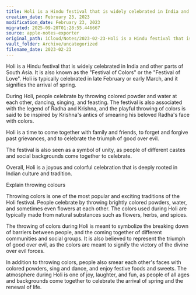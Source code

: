 ```yaml
---
title: Holi is a Hindu festival that is widely celebrated in India and other…
creation_date: February 23, 2023
modification_date: February 23, 2023
migrated: 2025-09-20T01:28:55.446667
source: apple-notes-exporter
original_path: iCloud/Notes/2023-02-23-Holi is a Hindu festival that is widely celebrated in India and other….md
vault_folder: Archive/uncategorized
filename_date: 2023-02-23
---
```



Holi is a Hindu festival that is widely celebrated in India and other parts of South Asia. It is also known as the "Festival of Colors" or the "Festival of Love". Holi is typically celebrated in late February or early March, and it signifies the arrival of spring.

During Holi, people celebrate by throwing colored powder and water at each other, dancing, singing, and feasting. The festival is also associated with the legend of Radha and Krishna, and the playful throwing of colors is said to be inspired by Krishna's antics of smearing his beloved Radha's face with colors.

Holi is a time to come together with family and friends, to forget and forgive past grievances, and to celebrate the triumph of good over evil. 

The festival is also seen as a symbol of unity, as people of different castes and social backgrounds come together to celebrate.

Overall, Holi is a joyous and colorful celebration that is deeply rooted in Indian culture and tradition.

Explain throwing colours 

Throwing colors is one of the most popular and exciting traditions of the Holi festival. People celebrate by throwing brightly colored powders, water, and sometimes even flowers at each other. The colors used during Holi are typically made from natural substances such as flowers, herbs, and spices.

The throwing of colors during Holi is meant to symbolize the breaking down of barriers between people, and the coming together of different communities and social groups. It is also believed to represent the triumph of good over evil, as the colors are meant to signify the victory of the divine over evil forces.

In addition to throwing colors, people also smear each other's faces with colored powders, sing and dance, and enjoy festive foods and sweets. The atmosphere during Holi is one of joy, laughter, and fun, as people of all ages and backgrounds come together to celebrate the arrival of spring and the renewal of life.
